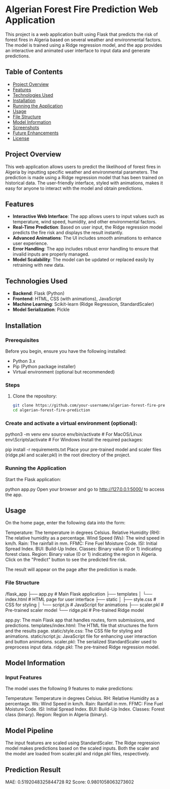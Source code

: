 # Algerian Forest Fire Prediction Web Application

This project is a web application built using Flask that predicts the risk of forest fires in Algeria based on several weather and environmental factors. The model is trained using a Ridge regression model, and the app provides an interactive and animated user interface to input data and generate predictions.

## Table of Contents

- [Project Overview](#project-overview)
- [Features](#features)
- [Technologies Used](#technologies-used)
- [Installation](#installation)
- [Running the Application](#running-the-application)
- [Usage](#usage)
- [File Structure](#file-structure)
- [Model Information](#model-information)
- [Screenshots](#screenshots)
- [Future Enhancements](#future-enhancements)
- [License](#license)

## Project Overview

This web application allows users to predict the likelihood of forest fires in Algeria by inputting specific weather and environmental parameters. The prediction is made using a Ridge regression model that has been trained on historical data. The user-friendly interface, styled with animations, makes it easy for anyone to interact with the model and obtain predictions.

## Features

- **Interactive Web Interface**: The app allows users to input values such as temperature, wind speed, humidity, and other environmental factors.
- **Real-Time Prediction**: Based on user input, the Ridge regression model predicts the fire risk and displays the result instantly.
- **Advanced Animations**: The UI includes smooth animations to enhance user experience.
- **Error Handling**: The app includes robust error handling to ensure that invalid inputs are properly managed.
- **Model Scalability**: The model can be updated or replaced easily by retraining with new data.

## Technologies Used

- **Backend**: Flask (Python)
- **Frontend**: HTML, CSS (with animations), JavaScript
- **Machine Learning**: Scikit-learn (Ridge Regression, StandardScaler)
- **Model Serialization**: Pickle

## Installation

### Prerequisites

Before you begin, ensure you have the following installed:

- Python 3.x
- Pip (Python package installer)
- Virtual environment (optional but recommended)

### Steps

1. Clone the repository:

   ```bash
   git clone https://github.com/your-username/algerian-forest-fire-prediction.git
   cd algerian-forest-fire-prediction


### Create and activate a virtual environment (optional):

python3 -m venv env
source env/bin/activate   # For MacOS/Linux
env\Scripts\activate      # For Windows
Install the required packages:

pip install -r requirements.txt
Place your pre-trained model and scaler files (ridge.pkl and scaler.pkl) in the root directory of the project.

### Running the Application
Start the Flask application:

python app.py
Open your browser and go to http://127.0.0.1:5000/ to access the app.

## Usage
On the home page, enter the following data into the form:

Temperature: The temperature in degrees Celsius.
Relative Humidity (RH): The relative humidity as a percentage.
Wind Speed (Ws): The wind speed in km/h.
Rain: The rainfall in mm.
FFMC: Fine Fuel Moisture Code.
ISI: Initial Spread Index.
BUI: Build-Up Index.
Classes: Binary value (0 or 1) indicating forest class.
Region: Binary value (0 or 1) indicating the region in Algeria.
Click on the "Predict" button to see the predicted fire risk.

The result will appear on the page after the prediction is made.

### File Structure
/flask_app
├── app.py            # Main Flask application
├── templates
│   └── index.html     # HTML page for user interface
├── static
│   ├── style.css      # CSS for styling
│   └── script.js      # JavaScript for animations
├── scaler.pkl         # Pre-trained scaler model
└── ridge.pkl          # Pre-trained Ridge model

app.py: The main Flask app that handles routes, form submissions, and predictions.
templates/index.html: The HTML file that structures the form and the results page.
static/style.css: The CSS file for styling and animations.
static/script.js: JavaScript file for enhancing user interaction and button animations.
scaler.pkl: The serialized StandardScaler used to preprocess input data.
ridge.pkl: The pre-trained Ridge regression model.
## Model Information
### Input Features
The model uses the following 9 features to make predictions:

Temperature: Temperature in degrees Celsius.
RH: Relative Humidity as a percentage.
Ws: Wind Speed in km/h.
Rain: Rainfall in mm.
FFMC: Fine Fuel Moisture Code.
ISI: Initial Spread Index.
BUI: Build-Up Index.
Classes: Forest class (binary).
Region: Region in Algeria (binary).

## Model Pipeline
The input features are scaled using StandardScaler.
The Ridge regression model makes predictions based on the scaled inputs.
Both the scaler and the model are loaded from scaler.pkl and ridge.pkl files, respectively.

## Prediction Result

MAE:  0.5192048325844728
R2 Score:  0.9801058063273602